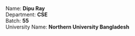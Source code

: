 Name: **Dipu Ray** <br>
Department: **CSE** <br>
Batch: **55** <br>
University Name: **Northern University Bangladesh**